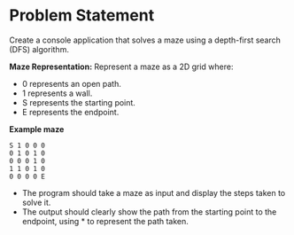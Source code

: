 # Problem Statement 
Create a console application that solves a maze using a depth-first search (DFS) algorithm.
 
**Maze Representation:** Represent a maze as a 2D grid where:
- 0 represents an open path.
- 1 represents a wall.
- S represents the starting point.
- E represents the endpoint.

**Example maze**

```
S 1 0 0 0  
0 1 0 1 0  
0 0 0 1 0  
1 1 0 1 0  
0 0 0 0 E
```
- The program should take a maze as input and display the steps taken to solve it.
- The output should clearly show the path from the starting point to the endpoint, using * to represent the path taken.
